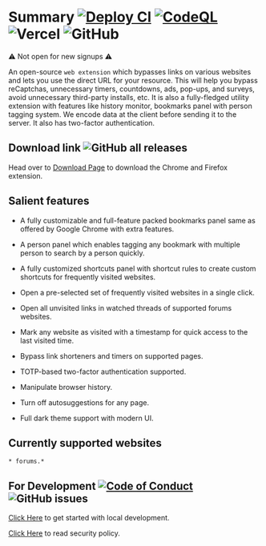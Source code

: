 # Summary [![Deploy CI](https://github.com/amitsingh-007/bypass-links/actions/workflows/release.yml/badge.svg)](https://github.com/amitsingh-007/bypass-links/actions/workflows/release.yml) [![CodeQL](https://github.com/amitsingh-007/bypass-links/actions/workflows/codeql-analysis.yml/badge.svg)](https://github.com/amitsingh-007/bypass-links/actions/workflows/codeql-analysis.yml) ![Vercel](https://therealsujitk-vercel-badge.vercel.app/?app=bypass-links) ![GitHub](https://img.shields.io/github/license/amitsingh-007/bypass-links?color=blue)

⚠️ Not open for new signups ⚠️

An open-source `web extension` which bypasses links on various websites and lets you use the direct URL for your resource. This will help you bypass reCaptchas, unnecessary timers, countdowns, ads, pop-ups, and surveys, avoid unnecessary third-party installs, etc. It is also a fully-fledged utility extension with features like history monitor, bookmarks panel with person tagging system. We encode data at the client before sending it to the server. It also has two-factor authentication.

## Download link ![GitHub all releases](https://img.shields.io/github/downloads/amitsingh-007/bypass-links/total?color=success)

Head over to [Download Page](https://bypass-links.vercel.app) to download the Chrome and Firefox extension.

## Salient features

- A fully customizable and full-feature packed bookmarks panel same as offered by Google Chrome with extra features.

- A person panel which enables tagging any bookmark with multiple person to search by a person quickly.

- A fully customized shortcuts panel with shortcut rules to create custom shortcuts for frequently visited websites.

- Open a pre-selected set of frequently visited websites in a single click.

- Open all unvisited links in watched threads of supported forums websites.

- Mark any website as visited with a timestamp for quick access to the last visited time.

- Bypass link shorteners and timers on supported pages.

- TOTP-based two-factor authentication supported.

- Manipulate browser history.

- Turn off autosuggestions for any page.

- Full dark theme support with modern UI.

## Currently supported websites

    * forums.*

## For Development [![Code of Conduct](https://img.shields.io/badge/code%20of-conduct-ff69b4.svg?style=flat)](https://github.com/amitsingh-007/bypass-links/blob/main/contributing.md) ![GitHub issues](https://img.shields.io/github/issues/amitsingh-007/bypass-links)

[Click Here](https://github.com/amitsingh-007/bypass-links/blob/main/contributing.md) to get started with local development.

[Click Here](https://github.com/amitsingh-007/bypass-links/blob/main/security.md) to read security policy.
